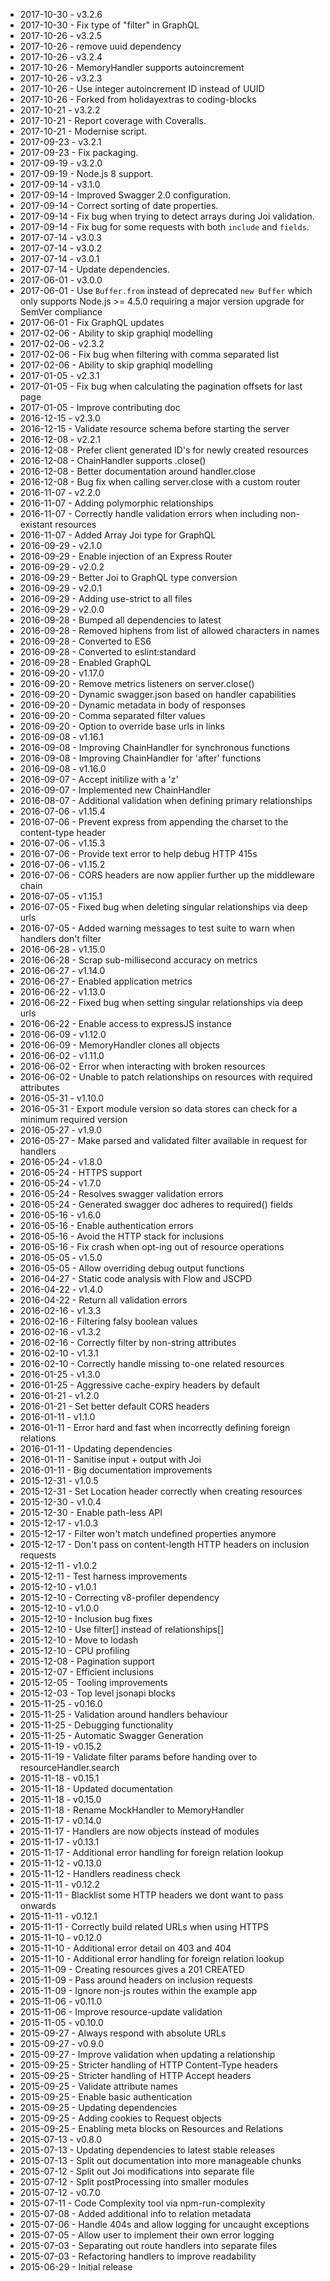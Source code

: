 - 2017-10-30 - v3.2.6
- 2017-10-30 - Fix type of "filter" in GraphQL
- 2017-10-26 - v3.2.5
- 2017-10-26 - remove uuid dependency
- 2017-10-26 - v3.2.4
- 2017-10-26 - MemoryHandler supports autoincrement
- 2017-10-26 - v3.2.3
- 2017-10-26 - Use integer autoincrement ID instead of UUID
- 2017-10-26 - Forked from holidayextras to coding-blocks
- 2017-10-21 - v3.2.2
- 2017-10-21 - Report coverage with Coveralls.
- 2017-10-21 - Modernise script.
- 2017-09-23 - v3.2.1
- 2017-09-23 - Fix packaging.
- 2017-09-19 - v3.2.0
- 2017-09-19 - Node.js 8 support.
- 2017-09-14 - v3.1.0
- 2017-09-14 - Improved Swagger 2.0 configuration.
- 2017-09-14 - Correct sorting of date properties.
- 2017-09-14 - Fix bug when trying to detect arrays during Joi validation.
- 2017-09-14 - Fix bug for some requests with both `include` and `fields`.
- 2017-07-14 - v3.0.3
- 2017-07-14 - v3.0.2
- 2017-07-14 - v3.0.1
- 2017-07-14 - Update dependencies.
- 2017-06-01 - v3.0.0
- 2017-06-01 - Use `Buffer.from` instead of deprecated `new Buffer` which only supports Node.js >= 4.5.0 requiring a major version upgrade for SemVer compliance
- 2017-06-01 - Fix GraphQL updates
- 2017-02-06 - Ability to skip graphiql modelling
- 2017-02-06 - v2.3.2
- 2017-02-06 - Fix bug when filtering with comma separated list
- 2017-02-06 - Ability to skip graphiql modelling
- 2017-01-05 - v2.3.1
- 2017-01-05 - Fix bug when calculating the pagination offsets for last page
- 2017-01-05 - Improve contributing doc
- 2016-12-15 - v2.3.0
- 2016-12-15 - Validate resource schema before starting the server
- 2016-12-08 - v2.2.1
- 2016-12-08 - Prefer client generated ID's for newly created resources
- 2016-12-08 - ChainHandler supports .close()
- 2016-12-08 - Better documentation around handler.close
- 2016-12-08 - Bug fix when calling server.close with a custom router
- 2016-11-07 - v2.2.0
- 2016-11-07 - Adding polymorphic relationships
- 2016-11-07 - Correctly handle validation errors when including non-existant resources
- 2016-11-07 - Added Array Joi type for GraphQL
- 2016-09-29 - v2.1.0
- 2016-09-29 - Enable injection of an Express Router
- 2016-09-29 - v2.0.2
- 2016-09-29 - Better Joi to GraphQL type conversion
- 2016-09-29 - v2.0.1
- 2016-09-29 - Adding use-strict to all files
- 2016-09-29 - v2.0.0
- 2016-09-28 - Bumped all dependencies to latest
- 2016-09-28 - Removed hiphens from list of allowed characters in names
- 2016-09-28 - Converted to ES6
- 2016-09-28 - Converted to eslint:standard
- 2016-09-28 - Enabled GraphQL
- 2016-09-20 - v1.17.0
- 2016-09-20 - Remove metrics listeners on server.close()
- 2016-09-20 - Dynamic swagger.json based on handler capabilities
- 2016-09-20 - Dynamic metadata in body of responses
- 2016-09-20 - Comma separated filter values
- 2016-09-20 - Option to override base urls in links
- 2016-09-08 - v1.16.1
- 2016-09-08 - Improving ChainHandler for synchronous functions
- 2016-09-08 - Improving ChainHandler for 'after' functions
- 2016-09-08 - v1.16.0
- 2016-09-07 - Accept initilize with a 'z'
- 2016-09-07 - Implemented new ChainHandler
- 2016-08-07 - Additional validation when defining primary relationships
- 2016-07-06 - v1.15.4
- 2016-07-06 - Prevent express from appending the charset to the content-type header
- 2016-07-06 - v1.15.3
- 2016-07-06 - Provide text error to help debug HTTP 415s
- 2016-07-06 - v1.15.2
- 2016-07-06 - CORS headers are now applier further up the middleware chain
- 2016-07-05 - v1.15.1
- 2016-07-05 - Fixed bug when deleting singular relationships via deep urls
- 2016-07-05 - Added warning messages to test suite to warn when handlers don't filter
- 2016-06-28 - v1.15.0
- 2016-06-28 - Scrap sub-millisecond accuracy on metrics
- 2016-06-27 - v1.14.0
- 2016-06-27 - Enabled application metrics
- 2016-06-22 - v1.13.0
- 2016-06-22 - Fixed bug when setting singular relationships via deep urls
- 2016-06-22 - Enable access to expressJS instance
- 2016-06-09 - v1.12.0
- 2016-06-09 - MemoryHandler clones all objects
- 2016-06-02 - v1.11.0
- 2016-06-02 - Error when interacting with broken resources
- 2016-06-02 - Unable to patch relationships on resources with required attributes
- 2016-05-31 - v1.10.0
- 2016-05-31 - Export module version so data stores can check for a minimum required version
- 2016-05-27 - v1.9.0
- 2016-05-27 - Make parsed and validated filter available in request for handlers
- 2016-05-24 - v1.8.0
- 2016-05-24 - HTTPS support
- 2016-05-24 - v1.7.0
- 2016-05-24 - Resolves swagger validation errors
- 2016-05-24 - Generated swagger doc adheres to required() fields
- 2016-05-16 - v1.6.0
- 2016-05-16 - Enable authentication errors
- 2016-05-16 - Avoid the HTTP stack for inclusions
- 2016-05-16 - Fix crash when opt-ing out of resource operations
- 2016-05-05 - v1.5.0
- 2016-05-05 - Allow overriding debug output functions
- 2016-04-27 - Static code analysis with Flow and JSCPD
- 2016-04-22 - v1.4.0
- 2016-04-22 - Return all validation errors
- 2016-02-16 - v1.3.3
- 2016-02-16 - Filtering falsy boolean values
- 2016-02-16 - v1.3.2
- 2016-02-16 - Correctly filter by non-string attributes
- 2016-02-10 - v1.3.1
- 2016-02-10 - Correctly handle missing to-one related resources
- 2016-01-25 - v1.3.0
- 2016-01-25 - Aggressive cache-expiry headers by default
- 2016-01-21 - v1.2.0
- 2016-01-21 - Set better default CORS headers
- 2016-01-11 - v1.1.0
- 2016-01-11 - Error hard and fast when incorrectly defining foreign relations
- 2016-01-11 - Updating dependencies
- 2016-01-11 - Sanitise input + output with Joi
- 2016-01-11 - Big documentation improvements
- 2015-12-31 - v1.0.5
- 2015-12-31 - Set Location header correctly when creating resources
- 2015-12-30 - v1.0.4
- 2015-12-30 - Enable path-less API
- 2015-12-17 - v1.0.3
- 2015-12-17 - Filter won't match undefined properties anymore
- 2015-12-17 - Don't pass on content-length HTTP headers on inclusion requests
- 2015-12-11 - v1.0.2
- 2015-12-11 - Test harness improvements
- 2015-12-10 - v1.0.1
- 2015-12-10 - Correcting v8-profiler dependency
- 2015-12-10 - v1.0.0
- 2015-12-10 - Inclusion bug fixes
- 2015-12-10 - Use filter[] instead of relationships[]
- 2015-12-10 - Move to lodash
- 2015-12-10 - CPU profiling
- 2015-12-08 - Pagination support
- 2015-12-07 - Efficient inclusions
- 2015-12-05 - Tooling improvements
- 2015-12-03 - Top level jsonapi blocks
- 2015-11-25 - v0.16.0
- 2015-11-25 - Validation around handlers behaviour
- 2015-11-25 - Debugging functionality
- 2015-11-25 - Automatic Swagger Generation
- 2015-11-19 - v0.15.2
- 2015-11-19 - Validate filter params before handing over to resourceHandler.search
- 2015-11-18 - v0.15.1
- 2015-11-18 - Updated documentation
- 2015-11-18 - v0.15.0
- 2015-11-18 - Rename MockHandler to MemoryHandler
- 2015-11-17 - v0.14.0
- 2015-11-17 - Handlers are now objects instead of modules
- 2015-11-17 - v0.13.1
- 2015-11-17 - Additional error handling for foreign relation lookup
- 2015-11-12 - v0.13.0
- 2015-11-12 - Handlers readiness check
- 2015-11-11 - v0.12.2
- 2015-11-11 - Blacklist some HTTP headers we dont want to pass onwards
- 2015-11-11 - v0.12.1
- 2015-11-11 - Correctly build related URLs when using HTTPS
- 2015-11-10 - v0.12.0
- 2015-11-10 - Additional error detail on 403 and 404
- 2015-11-10 - Additional error handling for foreign relation lookup
- 2015-11-09 - Creating resources gives a 201 CREATED
- 2015-11-09 - Pass around headers on inclusion requests
- 2015-11-09 - Ignore non-js routes within the example app
- 2015-11-06 - v0.11.0
- 2015-11-06 - Improve resource-update validation
- 2015-11-05 - v0.10.0
- 2015-09-27 - Always respond with absolute URLs
- 2015-09-27 - v0.9.0
- 2015-09-27 - Improve validation when updating a relationship
- 2015-09-25 - Stricter handling of HTTP Content-Type headers
- 2015-09-25 - Stricter handling of HTTP Accept headers
- 2015-09-25 - Validate attribute names
- 2015-09-25 - Enable basic authentication
- 2015-09-25 - Updating dependencies
- 2015-09-25 - Adding cookies to Request objects
- 2015-09-25 - Enabling meta blocks on Resources and Relations
- 2015-07-13 - v0.8.0
- 2015-07-13 - Updating dependencies to latest stable releases
- 2015-07-13 - Split out documentation into more manageable chunks
- 2015-07-12 - Split out Joi modifications into separate file
- 2015-07-12 - Split postProcessing into smaller modules
- 2015-07-12 - v0.7.0
- 2015-07-11 - Code Complexity tool via npm-run-complexity
- 2015-07-08 - Added additional info to relation metadata
- 2015-07-06 - Handle 404s and allow logging for uncaught exceptions
- 2015-07-05 - Allow user to implement their own error logging
- 2015-07-03 - Separating out route handlers into separate files
- 2015-07-03 - Refactoring handlers to improve readability
- 2015-06-29 - Initial release
